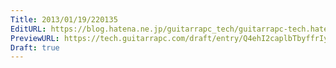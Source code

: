 ```yaml
---
Title: 2013/01/19/220135
EditURL: https://blog.hatena.ne.jp/guitarrapc_tech/guitarrapc-tech.hatenablog.com/atom/entry/6802418398340376748
PreviewURL: https://tech.guitarrapc.com/draft/entry/Q4ehI2caplbTbyffrIy-w7JPWBs
Draft: true
---
```


